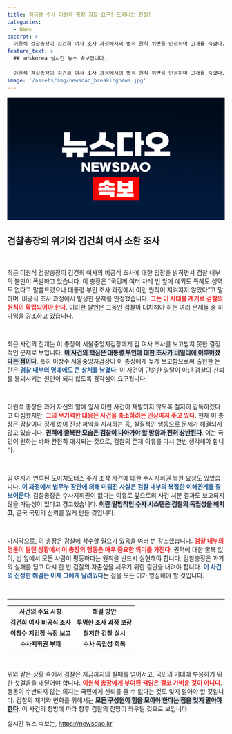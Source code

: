 ```yaml
---
title: 하극상 수사 이원석 총장 감찰 요구! 드러나는 진실!
categories:
  - News
excerpt: >
  이원석 검찰총장이 김건희 여사 조사 과정에서의 법적 원칙 위반을 인정하며 고개를 숙였다. 대통령 부인 보호 논란 속, 검찰의 책임과 권력의 무게가 쏠린 상황은 더욱 심각해지고 있다. 과연 검찰 조직의 명예는 회복될 수 있을까?
feature_text: >
  ## adskorea 실시간 뉴스 속보입니다.

  이원석 검찰총장이 김건희 여사 조사 과정에서의 법적 원칙 위반을 인정하며 고개를 숙였다. 대통령 부인 보호 논란 속, 검찰의 책임과 권력의 무게가 쏠린 상황은 더욱 심각해지고 있다. 과연 검찰 조직의 명예는 회복될 수 있을까?
image: '/assets/img/newsdao_breakingnews.jpg'
---
```


<p><img src="/assets/img/newsdao_breakingnews.jpg" alt="adskorea 속보" /></p>

<h2 data-ke-size="size26">검찰총장의 위기와 김건희 여사 소환 조사</h2>

<p data-ke-size="size16">&nbsp;</p>

<p>최근 이원석 검찰총장이 김건희 여사의 비공식 조사에 대한 입장을 밝히면서 검찰 내부의 불만이 폭발하고 있습니다. 이 총장은 “국민께 여러 차례 법 앞에 예외도 특혜도 성역도 없다고 말씀드렸으나 대통령 부인 조사 과정에서 이런 원칙이 지켜지지 않았다”고 말하며, 비공식 조사 과정에서 발생한 문제를 인정했습니다. <b><span style="color: #ee2323;">그는 이 사태를 계기로 검찰의 원칙이 확립되어야 한다</span></b>. 이러한 발언은 그동안 검찰이 대처해야 하는 여러 문제들 중 하나임을 강조하고 있습니다.</p>

<p data-ke-size="size16">&nbsp;</p>

<p>최근 사건의 전개는 이 총장이 서울중앙지검장에게 김 여사 조사를 보고받지 못한 결정적인 문제로 보입니다. <b><span style="background-color: #21538527;">이 사건의 핵심은 대통령 부인에 대한 조사가 비밀리에 이루어졌다는 점이다</span></b>. 특히 이창수 서울중앙지검장이 이 총장에게 늦게 보고함으로써 출현한 논란은 <b><span style="color: #1a5490;">검찰 내부의 명예에도 큰 상처를 남겼다</span></b>. 이 사건이 단순한 일탈이 아닌 검찰의 신뢰를 붕괴시키는 원인이 되지 않도록 경각심이 요구됩니다.</p>

<p data-ke-size="size16">&nbsp;</p>

<p>이원석 총장은 과거 자신의 말에 앞서 이런 사건이 재발하지 않도록 철저히 감독하겠다고 다짐했지만, <b><span style="color: #ee2323;">그의 무기력한 대응은 사건을 축소하려는 인상마저 주고 있다</span></b>. 현재 이 총장은 감찰이나 징계 없이 진상 파악을 지시하는 등, 실질적인 행동으로 문제가 해결되지 않고 있습니다. <b><span style="background-color: #21538527;">권력에 굴복한 모습은 검찰이 나아가야 할 방향과 전혀 상반된다</span></b>. 이는 국민이 원하는 바와 완전히 대치되는 것으로, 검찰의 존재 이유를 다시 한번 생각해야 합니다.</p>

<p data-ke-size="size16">&nbsp;</p>

<p>김 여사가 연루된 도이치모터스 주가 조작 사건에 대한 수사지휘권 복원 요청도 있었습니다. <b><span style="color: #1a5490;">이 과정에서 법무부 장관에 의해 미뤄진 사실은 검찰 내부의 복잡한 이해관계를 잘 보여준다</span></b>. 검찰총장은 수사지휘권이 없다는 이유로 앞으로의 사건 처분 결과도 보고되지 않을 가능성이 있다고 경고했습니다. <b><span style="background-color: #21538527;">이란 일방적인 수사 시스템은 검찰의 독립성을 해치고</span></b>, 결국 국민의 신뢰를 잃게 만들 것입니다.</p>

<p data-ke-size="size16">&nbsp;</p>

<p>마지막으로, 이 총장은 감찰에 착수할 필요가 있음을 여러 번 강조했습니다. <b><span style="color: #ee2323;">검찰 내부의 명운이 달린 상황에서 이 총장의 행동은 매우 중요한 의미를 가진다</span></b>. 권력에 대한 굴복 없이, 법 앞에서 모든 사람이 평등하다는 원칙을 반드시 실현해야 합니다. 검찰총장은 과거의 실패를 딛고 다시 한 번 검찰의 자존심을 세우기 위한 결단을 내려야 합니다. <b><span style="color: #1a5490;">이 사건의 진정한 해결은 이제 그에게 달려있다</span></b>는 점을 모든 이가 명심해야 할 것입니다.</p>

<p data-ke-size="size16">&nbsp;</p>

<hr />

<table style="width: 100%; border-collapse: collapse;">
    <tr>
        <td style="text-align: center; height: 17px;"><b>사건의 주요 사항</b></td>
        <td style="text-align: center; height: 17px;"><b>해결 방안</b></td>
    </tr>
    <tr>
        <td style="text-align: center; height: 17px;"><b>김건희 여사 비공식 조사</b></td>
        <td style="text-align: center; height: 17px;"><b>투명한 조사 과정 보장</b></td>
    </tr>
    <tr>
        <td style="text-align: center; height: 17px;"><b>이창수 지검장 늑장 보고</b></td>
        <td style="text-align: center; height: 17px;"><b>철저한 감찰 실시</b></td>
    </tr>
    <tr>
        <td style="text-align: center; height: 17px;"><b>수사지휘권 부재</b></td>
        <td style="text-align: center; height: 17px;"><b>수사 독립성 회복</b></td>
    </tr>
</table>

<p data-ke-size="size16">&nbsp;</p>

<p>위와 같은 상황 속에서 검찰은 지금까지의 실패를 넘어서고, 국민의 기대에 부응하기 위한 첫걸음을 내딛어야 합니다. <b><span style="color: #ee2323;">이원석 총장에게 부여된 책임은 결코 가벼운 것이 아니다</span></b>. 행동이 수반되지 않는 의지는 국민에게 신뢰를 줄 수 없다는 것도 잊지 말아야 할 것입니다. 검찰의 재기와 변화를 위해서는 <b><span style="background-color: #21538527;">모든 구성원이 힘을 모아야 한다는 점을 잊지 말아야 한다</span></b>. 이 사건의 향방에 따라 향후 검찰의 전망이 좌우될 것으로 보입니다.</p>
실시간 뉴스 속보는, <a href="https://newsdao.kr" rel="dofollow">https://newsdao.kr</a>


